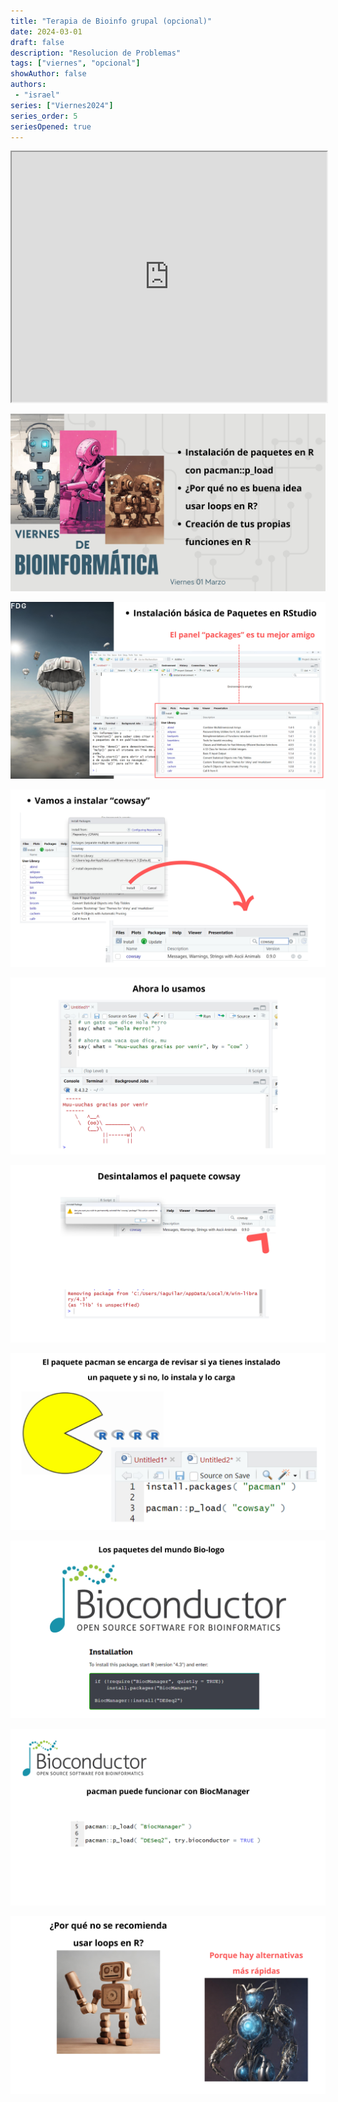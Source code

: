 ```yaml
---
title: "Terapia de Bioinfo grupal (opcional)"
date: 2024-03-01
draft: false
description: "Resolucion de Problemas"
tags: ["viernes", "opcional"]
showAuthor: false
authors:
 - "israel"
series: ["Viernes2024"]
series_order: 5
seriesOpened: true
---
```


<iframe src="https://drive.google.com/file/d/1aZ9niNhjRrE9tCs0ANqP_NAwUPW6JGd6/preview" width="100%" height="400" allow="autoplay" allowfullscreen="true">

</iframe>

![imagen](img/1.jpg)

![imagen](img/2.jpg)

![imagen](img/3.jpg)

![imagen](img/4.jpg)

![imagen](img/5.jpg)

![imagen](img/6.jpg)

![imagen](img/7.jpg)

![imagen](img/8.jpg)

![imagen](img/9.jpg)
